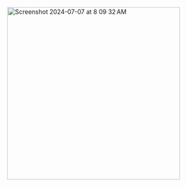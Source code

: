 <img width="397" alt="Screenshot 2024-07-07 at 8 09 32 AM" src="https://github.com/bjbaack/Code-401-Reading-Notes/assets/159081067/25dd6bc2-a32a-4ae0-81c7-1d66bc4902fb">

